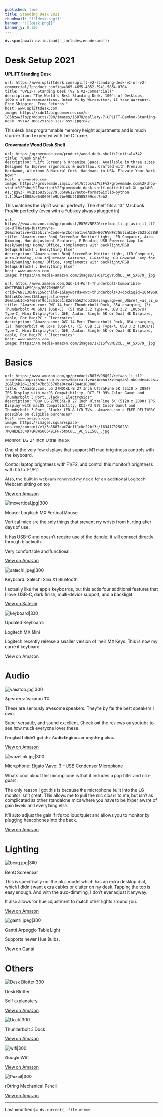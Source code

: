```yaml
---
published: true
title: Standing Desk 2021
thumbnail: "![[desk.png]]"
banner: "![[desk.png]]"
banner_y: 0.736
---
```

```dataviewjs
dv.span(await dv.io.load("_Includes/Header.md"))
```


# Desk Setup 2021

**UPLIFT Standing Desk**

```cardlink
url: https://www.upliftdesk.com/uplift-v2-standing-desk-v2-or-v2-commercial/?product_config=4865-4655-4852-3941-5854-8704
title: "UPLIFT Standing Desk (V2 & V2-Commercial)"
description: "The World's Best Standing Desk. 100's of Desktops, 1000's of customizations. Rated #1 by Wirecutter, 15 Year Warranty, Free Shipping, Free Returns!"
host: www.upliftdesk.com
image: https://cdn11.bigcommerce.com/s-l85bzww3lo/products/890/images/16878/gallery-7-UPLIFT-Bamboo-Standing-Desk__99142.1681251323.1217.655.jpg?c=2
```

This desk has programmable memory height adjustments and is  much sturdier than I expected with the C frame.

**Grovemade Wood Desk Shelf**

```cardlink
url: https://grovemade.com/product/wood-desk-shelf/?initial=342
title: "Desk Shelf"
description: "Lift Screens & Organize Space. Available in three sizes. Designed to Improve Ergonomics & Workflow. Crafted with Premium Hardwood, Aluminum & Natural Cork. Handmade in USA. Elevate Your Work Now!"
host: grovemade.com
image: https://grovemade.imgix.net/https%3A%2F%2Fgrovemade.com%2Fshop-static%2Fshop%2Fvariant%2Fgrovemade-desk-shelf-matte-black-XL-galAHR-A1.jpg%3F_v%3D1693958279.3509612?auto=format&ixlib=python-1.1.2&w=1000&s=6400974e9b7be90b210505299cdd7eb2
```

This matches the Uplift walnut perfectly. The shelf fits a 13” Macbook Pro/Air perfectly (even with a Yubikey always plugged in).

```cardlink
url: https://www.amazon.com/gp/product/B076VNFZJG/ref=as_li_qf_asin_il_tl?ie=UTF8&tag=justinwyne-20&creative=9325&linkCode=as2&creativeASIN=B076VNFZJG&linkId=2622cd28d99b9fd59889dccc0e2dc1b3
title: "Amazon.com: BenQ ScreenBar Monitor Light, LED Computer, Auto-Dimming, Hue Adjustment Features, E-Reading USB Powered Lamp for Desk/Gaming/ Home/ Office, Complements with backlight/RGB Setups(Black) : Everything Else"
description: "Amazon.com: BenQ ScreenBar Monitor Light, LED Computer, Auto-Dimming, Hue Adjustment Features, E-Reading USB Powered Lamp for Desk/Gaming/ Home/ Office, Complements with backlight/RGB Setups(Black) : Everything Else"
host: www.amazon.com
image: https://m.media-amazon.com/images/I/61YigvrDdhL._AC_SX679_.jpg
```

```cardlink
url: https://www.amazon.com/OWC-14-Port-Thunderbolt-Compatible-OWCTB3DK14PSG/dp/B07JMH6BSY?crid=7GNJ13GHNVL5&dchild=1&keywords=owc+thunderbolt+3+dock&qid=1634969118&sprefix=owcthunderbolt+3+dock,aps,135&sr=8-5&linkCode=sl1&tag=justinwyne-20&linkId=57ed7ef9dce351c51182d9a562fdb316&language=en_US&ref_=as_li_ss_tl
title: "Amazon.com: OWC 14-Port Thunderbolt Dock, 85W charging, (2) Thunderbolt 40 Gb/s (USB-C), (5) USB 3.2 Type-A, USB 3.2 (10Gb/s) Type-C, Mini DisplayPort, GbE, Audio, Single 5K or Dual 4K Displays, cable, For Mac/PC : Electronics"
description: "Amazon.com: OWC 14-Port Thunderbolt Dock, 85W charging, (2) Thunderbolt 40 Gb/s (USB-C), (5) USB 3.2 Type-A, USB 3.2 (10Gb/s) Type-C, Mini DisplayPort, GbE, Audio, Single 5K or Dual 4K Displays, cable, For Mac/PC : Electronics"
host: www.amazon.com
image: https://m.media-amazon.com/images/I/31SfvvMJ2xL._AC_SX679_.jpg
```

# Basics

```cardlink
url: https://www.amazon.com/gp/product/B07XV9NQSJ/ref=as_li_tl?ie=UTF8&camp=1789&creative=9325&creativeASIN=B07XV9NQSJ&linkCode=as2&tag=justinwyne-20&linkId=13c8347bd38578be06ce473a4c108080
title: "Amazon.com: LG 27MD5KL-B 27 Inch UltraFine 5K (5120 x 2880) IPS Display with macOS Compatibility, DCI-P3 99% Color Gamut and Thunderbolt 3 Port, Black : Electronics"
description: "Buy LG 27MD5KL-B 27 Inch UltraFine 5K (5120 x 2880) IPS Display with macOS Compatibility, DCI-P3 99% Color Gamut and Thunderbolt 3 Port, Black: LED & LCD TVs - Amazon.com ✓ FREE DELIVERY possible on eligible purchases"
host: www.amazon.com
image: https://images.squarespace-cdn.com/content/v1/5a8687cad74cff1e0c22bf3b/1634170250281-7MQHB3E3C4D7ER8WSUG5/91FH75NoCuL._AC_SL1500_.jpg
```

Monitor: LG 27 Inch UltraFine 5k

One of the very few displays that support M1 mac brightness controls with the keyboard.

Control laptop brightness with F1/F2, and control this monitor’s brightness with Ctrl + F1/F2.

Also, the built-in webcam removed my need for an additional Logitech Webcam sitting on top

[View on Amazon](https://amzn.to/3FGd2vP)

![mxvertical.jpg|300](https://images.squarespace-cdn.com/content/v1/5a8687cad74cff1e0c22bf3b/1634169444881-R6S30S3GSDO54307450U/mxvertical.jpg)

Mouse: Logitech MX Vertical Mouse

Vertical mice are the only things that prevent my wrists from hurting after days of use.

It has USB-C and doesn’t require use of the dongle; it will connect directly through bluetooth.

Very comfortable and functional.

[View on Amazon](https://amzn.to/3mPGpTI)

![satechi.jpeg|300](https://images.squarespace-cdn.com/content/v1/5a8687cad74cff1e0c22bf3b/1634171846401-NU5TTNS3V2V86TTJB8X1/satechi.jpeg)

Keyboard: Satechi Slim X1 Bluetooth

I actually like the apple keyboards, but this adds four additional features that I love: USB-C, dark finish, multi-device support, and a backlight.

[View on Satechi](https://satechi.net/products/slim-x1-bluetooth-backlit-keyboard?variant=33573650071640)

![keyboard|300](https://images.squarespace-cdn.com/content/v1/5a8687cad74cff1e0c22bf3b/a5e08afc-7dfc-4c1e-901a-4efea2d77a98/mxmini.jpg)

Updated Keyboard:

  
Logitech MX Mini

Logitech recently release a smaller version of their MX Keys. This is now my current keyboard.

[View on Amazon](https://amzn.to/3glexnt)

# Audio

![vanatoo.jpg|300](https://images.squarespace-cdn.com/content/v1/5a8687cad74cff1e0c22bf3b/1634170826035-T9WXPX6AOUIVUYNTTYAH/vanatoo.jpg)

Speakers: Vanatoo T0

These are seriously awesome speakers. They’re by far the best speakers I own.

Super versatile, and sound excellent. Check out the reviews on youtube to see how much everyone loves these.

I’m glad I didn’t get the AudioEngines or anything else.

[View on Amazon](https://amzn.to/3oULzAu)

![wavelink.jpg|300](https://images.squarespace-cdn.com/content/v1/5a8687cad74cff1e0c22bf3b/1634171012560-8G0TFZBLKL9NEOHSBV8D/wavelink.jpg)

Microphone: Elgato Wave: 3 – USB Condenser Microphone

What’s cool about this microphone is that it includes a pop filter and clip-guard.

The only reason I got this is because the microphone built into the LG monitor isn’t great. This allows me to pull the mic closer to me, but isn’t as complicated as other standalone mics where you have to be hyper aware of gain levels and everything else.

It’ll auto adjust the gain if it’s too loud/quiet and allows you to monitor by plugging headphones into the back.

[View on Amazon](https://amzn.to/3lC3QQP)

# Lighting

![benq.jpg|300](https://images.squarespace-cdn.com/content/v1/5a8687cad74cff1e0c22bf3b/1634171727526-22ZSAS1AKW3F57QW04JS/benq.jpg)

BenQ Screenbar

This is specifically not the plus model which has an extra desktop dial, which I didn’t want extra cables or clutter on my desk. Tapping the top is easy enough. And with the auto-dimming, I don’t ever adjust it anyway.

It also allows for hue adjustment to match other lights around you.

[View on Amazon](https://amzn.to/3AInkrk)

![gantri.jpeg|300](https://images.squarespace-cdn.com/content/v1/5a8687cad74cff1e0c22bf3b/1634171611775-E0CQ8S5ZZQCEJBCPJ6K5/gantri.jpeg)

Gantri Arpeggio Table Light

Supports newer Hue Bulbs.

[View on Gantri](https://www.gantri.com/products/20593/arpeggio-table-light-by-studio-elk/10082-sm-carbon)

# Others

![Desk Blotter|300](https://images.squarespace-cdn.com/content/v1/5a8687cad74cff1e0c22bf3b/7c51d4d5-98fe-41f2-b29e-ff893116b089/nekmit.jpg)

Desk Blotter

Self explanatory.

[View on Amazon](https://amzn.to/2ZpFOAh)

![Dock|300](https://images.squarespace-cdn.com/content/v1/5a8687cad74cff1e0c22bf3b/2ee23967-6670-454b-bbae-ab4b3bd832c9/tb3.jpg)

Thunderbolt 3 Dock

[View on Amazon](https://amzn.to/3E5eCpe)

![wifi|300](https://images.squarespace-cdn.com/content/v1/5a8687cad74cff1e0c22bf3b/fb96b117-5e70-43eb-b39f-3ff153e35779/gwifi.jpg)

Google Wifi

[View on Amazon](https://amzn.to/3jqK5KQ)

![Pencil|300](https://images.squarespace-cdn.com/content/v1/5a8687cad74cff1e0c22bf3b/cb128867-f106-4d61-b826-366f8b0c1390/mpencil.jpg)

rOtring Mechanical Pencil

[View on Amazon](https://amzn.to/3Bc9spr)


---
Last modified `$= dv.current().file.mtime`